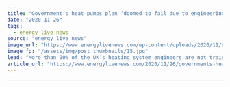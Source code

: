 ```yaml
---
title: "Government’s heat pumps plan ‘doomed to fail due to engineering skills shortage’"
date: "2020-11-26"
tags: 
  - energy live news
source: "energy live news"
image_url: "https://www.energylivenews.com/wp-content/uploads/2020/11/shutterstock_659839171.jpg"
image_fp: "/assets/img/post_thumbnails/15.jpg"
lead: "More than 90% of the UK’s heating system engineers are not trained to properly install modern condensing gas boilers, according to a new report "
article_url: "https://www.energylivenews.com/2020/11/26/governments-heat-pumps-plan-doomed-to-fail-due-to-engineering-skills-shortage/"
---
```


---
